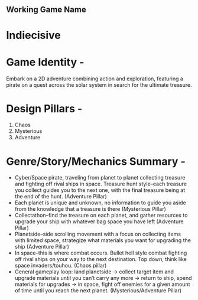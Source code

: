 ## Working Game Name
# Indiecisive
# Game Identity - 
Embark on a 2D adventure combining action and exploration, featuring a pirate on a quest across the solar system in search for the ultimate treasure.

# Design Pillars - 
1. Chaos
2. Mysterious
3. Adventure
# Genre/Story/Mechanics Summary - 
- Cyber/Space pirate, traveling from planet to planet collecting treasure and fighting off rival ships in space. Treasure hunt style–each treasure you collect guides you to the next one, with the final treasure being at the end of the hunt. (Adventure Pillar)
- Each planet is unique and unknown, no information to guide you aside from the knowledge that a treasure is there (Mysterious Pillar)
- Collectathon–find the treasure on each planet, and gather resources to upgrade your ship with whatever bag space you have left (Adventure Pillar)
- Planetside–side scrolling movement with a focus on collecting items with limited space, strategize what materials you want for upgrading the ship (Adventure Pillar)
- In space–this is where combat occurs. Bullet hell style combat fighting off rival ships on your way to the next destination. Top down, think like space invaders/touhou. (Chaos pillar)
- General gameplay loop: land planetside → collect target item and upgrade materials until you can’t carry any more → return to ship, spend materials for upgrades → in space, fight off enemies for a given amount of time until you reach the next planet. (Mysterious/Adventure Pillar)

